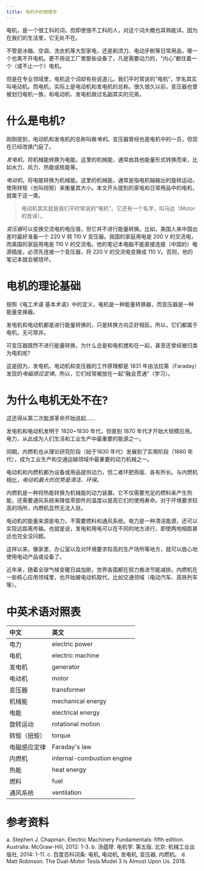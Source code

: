 ```yaml
---
title: 电机中的物理学
---
```


电机，是一个很工科的词。但即使很不工科的人，对这个词大概也耳熟能详。因为在我们的生活里，它无处不在。

不管是冰箱、空调、洗衣机等大型家电，还是剃须刀、电动牙刷等日常用品，哪一个也离不开电机。更不用说工厂里那些设备了，凡是需要动力的，“内心”都住着一个（或不止一个）电机。

但是在专业领域里，电机这个词却有些说道儿。我们平时常说的“电机”，学名其实叫电动机。而电机，实际上是电动机和发电机的总称。很久很久以前，变压器也曾被划归电机一族，和电动机、发电机做过名副其实的兄弟。

# 什么是电机?

刚刚提到，电动机和发电机的总称叫做*电机*。变压器曾经也是电机中的一员，但现在已经改换门庭了。

*发电机*，将机械能转换为电能。这里的机械能，通常由其他能量形式转换而来，比如水力、风力、热能或核能等。

*电动机*，将电能转换为机械能。这里的机械能，通常是指电机轴输出的旋转运动，使用转矩（也叫扭矩）来衡量其大小。本文开头提到的家电和日常用品中的电机，就属于这一类。

> 电动机其实就是我们平时常说的“电机”。它还有一个名字，叫马达（Motor 的音译）。

*变压器*可以变换交流电的电压值，但它并不进行能量转换。比如，美国人来中国出差时最好准备一个 220 V 转 110 V 变压器。我国的家庭用电是 200 V 的交流电，而美国的家庭用电是 110 V 的交流电。他的笔记本电脑不能直接连接（中国的）电源插座，必须先连接一个变压器，将 220 V 的交流电变换成 110 V。否则，他的笔记本就会被烧坏。

# 电机的理论基础

按照《电工术语 基本术语》中的定义，电机是一种能量转换器，而变压器是一种能量变换器。

发电机和电动机都是进行能量转换的，只是转换方向正好相反。所以，它们都属于电机，无可厚非。

可变压器既然不进行能量转换，为什么总是和电机搅和在一起，甚至还曾经被归类为电机呢?

这是因为，发电机、电动机和变压器的工作原理都是 1831 年由法拉第（Faraday）发现的*电磁感应定律*。所以，它们经常被放在一起“融会贯通”（学习）。

# 为什么电机无处不在?

这还得从第二次能源革命开始说起……

发电机和电动机发明于 1820~1830 年代，但直到 1870 年代才开始大规模应用。电力，从此成为人们生活和工业生产中最重要的能源之一。

同期，内燃机也从理论研究阶段（始于1830 年代）发展到了实用阶段（1860 年代），成为工业生产和交通运输领域中最重要的动力机械之一。

电动机和内燃机都为设备或用品提供动力，但二者环肥燕瘦、各有所长。与内燃机相比，*电动机最大的优势是清洁、环保*。

内燃机是一种将热能转换为机械能的动力装置。它不仅需要充足的燃料来产生热能，还需要通风系统来降低零部件的温度以提高它们的使用寿命。对于环境要求较高的场所，内燃机显然无法入驻。

电动机的能量来源是电力，不需要燃料和通风系统。电力是一种清洁能源，还可以实现远距离传输。也就是说，发电和用电可以在不同的地方进行，即使两地相距甚远也完全没问题。

这样以来，像家里、办公室以及对环境要求较高的生产场所等地方，就可以放心地使用电动产品或设备了。

近年来，随着全球气候变暖日益加剧，世界各国都在努力推进节能减排。内燃机在一些核心应用领域里，也开始被电动机取代，比如交通领域（电动汽车、高铁列车等）。

# 中英术语对照表

|  中文  |  英文  |
|:---|:---|
|  电力  |  electric power  |
|  电机  |  electric machine  |
|  发电机  |  generator  |
|  电动机  |  motor  |
|  变压器  |  transformer  |
|  机械能  |  mechanical energy  |
|  电能  |  electrical energy  |
|  旋转运动  |  rotational motion  |
|  转矩（扭矩）  |  torque  |
|  电磁感应定律  |  Faraday's law  |
|  内燃机  |  internal-combustion engine  |
|  热能  |  heat energy  |
|  燃料  |  fuel  |
|  通风系统  |  ventilation  |

# 参考资料

a. Stephen J. Chapman. Electric Machinery Fundamentals: fifth edition. Australia: McGraw-Hill, 2012: 1-3.
b. 汤蕴璆. 电机学: 第五版. 北京: 机械工业出版社, 2014: 1-11.
c. 百度百科词条: 电机, 电动机, 发电机, 变压器, 内燃机。
d. Matt Robinson. The Dual-Motor Tesla Model 3 Is Almost Upon Us. 2018.
